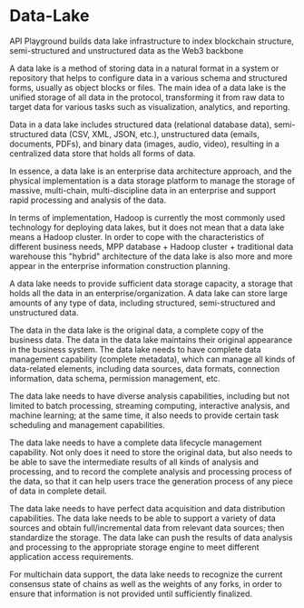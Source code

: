 # Data-Lake
API Playground builds data lake infrastructure to index blockchain structure, semi-structured and unstructured data as the Web3 backbone

A data lake is a method of storing data in a natural format in a system or repository that helps to configure data in a various schema and structured forms, usually as object blocks or files. The main idea of a data lake is the unified storage of all data in the protocol, transforming it from raw data to target data for various tasks such as visualization, analytics, and reporting. 

Data in a data lake includes structured data (relational database data), semi-structured data (CSV, XML, JSON, etc.), unstructured data (emails, documents, PDFs), and binary data (images, audio, video), resulting in a centralized data store that holds all forms of data.

In essence, a data lake is an enterprise data architecture approach, and the physical implementation is a data storage platform to manage the storage of massive, multi-chain, multi-discipline data in an enterprise and support rapid processing and analysis of the data. 

In terms of implementation, Hadoop is currently the most commonly used technology for deploying data lakes, but it does not mean that a data lake means a Hadoop cluster. In order to cope with the characteristics of different business needs, MPP database + Hadoop cluster + traditional data warehouse this "hybrid" architecture of the data lake is also more and more appear in the enterprise information construction planning.

A data lake needs to provide sufficient data storage capacity, a storage that holds all the data in an enterprise/organization. 
A data lake can store large amounts of any type of data, including structured, semi-structured and unstructured data. 

The data in the data lake is the original data, a complete copy of the business data. The data in the data lake maintains their original appearance in the business system. The data lake needs to have complete data management capability (complete metadata), which can manage all kinds of data-related elements, including data sources, data formats, connection information, data schema, permission management, etc. 

The data lake needs to have diverse analysis capabilities, including but not limited to batch processing, streaming computing, interactive analysis, and machine learning; at the same time, it also needs to provide certain task scheduling and management capabilities.

The data lake needs to have a complete data lifecycle management capability. Not only does it need to store the original data, but also needs to be able to save the intermediate results of all kinds of analysis and processing, and to record the complete analysis and processing process of the data, so that it can help users trace the generation process of any piece of data in complete detail. 

The data lake needs to have perfect data acquisition and data distribution capabilities. The data lake needs to be able to support a variety of data sources and obtain full/incremental data from relevant data sources; then standardize the storage. The data lake can push the results of data analysis and processing to the appropriate storage engine to meet different application access requirements. 

For multichain data support, the data lake needs to recognize the current consensus state of chains as well as the weights of any forks, in order to ensure that information is not provided until sufficiently finalized.
